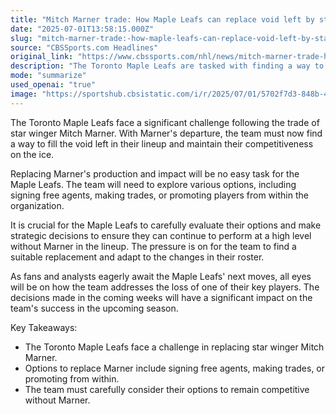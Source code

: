 ```yaml
---
title: "Mitch Marner trade: How Maple Leafs can replace void left by star winger"
date: "2025-07-01T13:58:15.000Z"
slug: "mitch-marner-trade:-how-maple-leafs-can-replace-void-left-by-star-winger"
source: "CBSSports.com Headlines"
original_link: "https://www.cbssports.com/nhl/news/mitch-marner-trade-how-maple-leafs-can-replace-void-left-by-star-winger/"
description: "The Toronto Maple Leafs are tasked with finding a way to fill the void left by the departure of star winger Mitch Marner in order to maintain their competitiveness on the ice. Replacing Marner's production and impact will be a difficult challenge for the team, who must explore various options such as signing free agents, making trades, or promoting players from within the organization. The decisions made in the coming weeks will have a significant impact on the team's success in the upcoming season, as fans and analysts eagerly await how the Maple Leafs address the loss of one of their key players."
mode: "summarize"
used_openai: "true"
image: "https://sportshub.cbsistatic.com/i/r/2025/07/01/5702f7d3-848b-4e19-b922-a78b28a7a49e/thumbnail/1200x675/6a3dad7b7196a3d8c15144ea1961dd6c/gettyimages-2208867793-2.jpg"
---
```


The Toronto Maple Leafs face a significant challenge following the trade of star winger Mitch Marner. With Marner's departure, the team must now find a way to fill the void left in their lineup and maintain their competitiveness on the ice.

Replacing Marner's production and impact will be no easy task for the Maple Leafs. The team will need to explore various options, including signing free agents, making trades, or promoting players from within the organization.

It is crucial for the Maple Leafs to carefully evaluate their options and make strategic decisions to ensure they can continue to perform at a high level without Marner in the lineup. The pressure is on for the team to find a suitable replacement and adapt to the changes in their roster.

As fans and analysts eagerly await the Maple Leafs' next moves, all eyes will be on how the team addresses the loss of one of their key players. The decisions made in the coming weeks will have a significant impact on the team's success in the upcoming season.

Key Takeaways:
- The Toronto Maple Leafs face a challenge in replacing star winger Mitch Marner.
- Options to replace Marner include signing free agents, making trades, or promoting from within.
- The team must carefully consider their options to remain competitive without Marner.